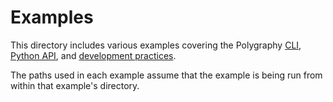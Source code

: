 # Examples

This directory includes various examples covering the Polygraphy [CLI](./cli), [Python API](./api), and [development practices](./dev).

The paths used in each example assume that the example is being run from within that example's directory.
